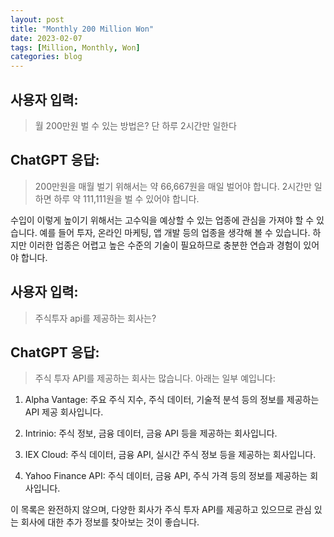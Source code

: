 ```yaml
---
layout: post
title: "Monthly 200 Million Won"
date: 2023-02-07
tags: [Million, Monthly, Won]
categories: blog
---
```


## 사용자 입력:
> 월 200만원 벌 수 있는 방법은? 단 하루 2시간만 일한다

## ChatGPT 응답:
> 200만원을 매월 벌기 위해서는 약 66,667원을 매일 벌어야 합니다. 2시간만 일하면 하루 약 111,111원을 벌 수 있어야 합니다. 

수입이 이렇게 높이기 위해서는 고수익을 예상할 수 있는 업종에 관심을 가져야 할 수 있습니다. 예를 들어 투자, 온라인 마케팅, 앱 개발 등의 업종을 생각해 볼 수 있습니다. 하지만 이러한 업종은 어렵고 높은 수준의 기술이 필요하므로 충분한 연습과 경험이 있어야 합니다.

## 사용자 입력:
> 주식투자 api를 제공하는 회사는?

## ChatGPT 응답:
> 주식 투자 API를 제공하는 회사는 많습니다. 아래는 일부 예입니다:

1. Alpha Vantage: 주요 주식 지수, 주식 데이터, 기술적 분석 등의 정보를 제공하는 API 제공 회사입니다.

2. Intrinio: 주식 정보, 금융 데이터, 금융 API 등을 제공하는 회사입니다.

3. IEX Cloud: 주식 데이터, 금융 API, 실시간 주식 정보 등을 제공하는 회사입니다.

4. Yahoo Finance API: 주식 데이터, 금융 API, 주식 가격 등의 정보를 제공하는 회사입니다.

이 목록은 완전하지 않으며, 다양한 회사가 주식 투자 API를 제공하고 있으므로 관심 있는 회사에 대한 추가 정보를 찾아보는 것이 좋습니다.

